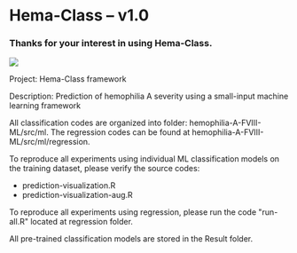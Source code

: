 # Hema-Class – v1.0

### Thanks for your interest in using Hema-Class.

![](MCFDE/images/protein.png)

Project: Hema-Class framework

Description: Prediction of hemophilia A severity using a small-input machine learning framework

All classification codes are organized into folder: hemophilia-A-FVIII-ML/src/ml.
The regression codes can be found at hemophilia-A-FVIII-ML/src/ml/regression.

To reproduce all experiments using individual ML classification models on the training dataset, please verify the source codes: 
- prediction-visualization.R
- prediction-visualization-aug.R

To reproduce all experiments using regression, please run the code "run-all.R" located at regression folder.

All pre-trained classification models are stored in the Result folder.
